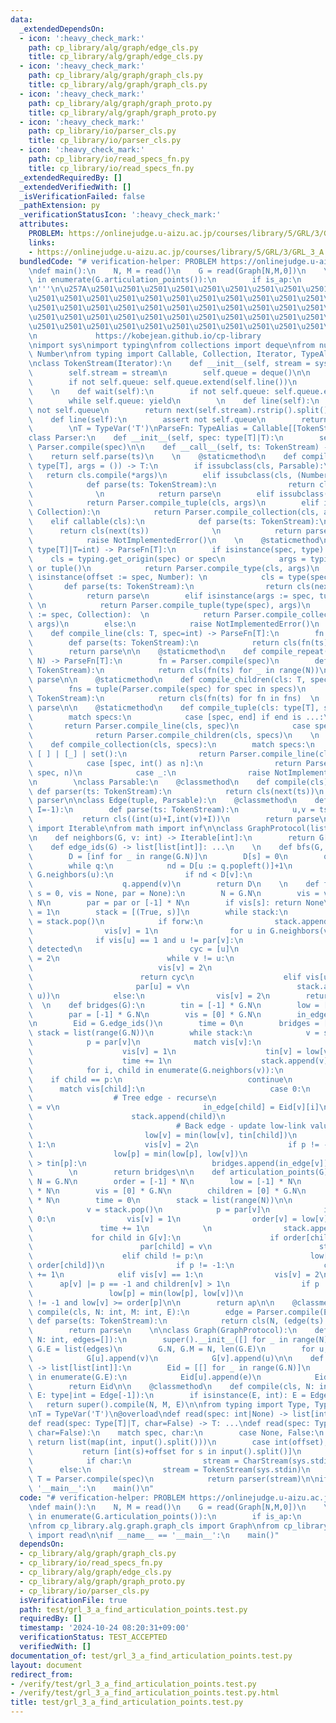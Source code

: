 ```yaml
---
data:
  _extendedDependsOn:
  - icon: ':heavy_check_mark:'
    path: cp_library/alg/graph/edge_cls.py
    title: cp_library/alg/graph/edge_cls.py
  - icon: ':heavy_check_mark:'
    path: cp_library/alg/graph/graph_cls.py
    title: cp_library/alg/graph/graph_cls.py
  - icon: ':heavy_check_mark:'
    path: cp_library/alg/graph/graph_proto.py
    title: cp_library/alg/graph/graph_proto.py
  - icon: ':heavy_check_mark:'
    path: cp_library/io/parser_cls.py
    title: cp_library/io/parser_cls.py
  - icon: ':heavy_check_mark:'
    path: cp_library/io/read_specs_fn.py
    title: cp_library/io/read_specs_fn.py
  _extendedRequiredBy: []
  _extendedVerifiedWith: []
  _isVerificationFailed: false
  _pathExtension: py
  _verificationStatusIcon: ':heavy_check_mark:'
  attributes:
    PROBLEM: https://onlinejudge.u-aizu.ac.jp/courses/library/5/GRL/3/GRL_3_A
    links:
    - https://onlinejudge.u-aizu.ac.jp/courses/library/5/GRL/3/GRL_3_A
  bundledCode: "# verification-helper: PROBLEM https://onlinejudge.u-aizu.ac.jp/courses/library/5/GRL/3/GRL_3_A\n\
    \ndef main():\n    N, M = read()\n    G = read(Graph[N,M,0])\n    \n    for i,is_ap\
    \ in enumerate(G.articulation_points()):\n        if is_ap:\n            print(i)\n\
    \n'''\n\u257A\u2501\u2501\u2501\u2501\u2501\u2501\u2501\u2501\u2501\u2501\u2501\
    \u2501\u2501\u2501\u2501\u2501\u2501\u2501\u2501\u2501\u2501\u2501\u2501\u2501\
    \u2501\u2501\u2501\u2501\u2501\u2501\u2501\u2501\u2501\u2501\u2501\u2501\u2501\
    \u2501\u2501\u2501\u2501\u2501\u2501\u2501\u2501\u2501\u2501\u2501\u2501\u2501\
    \u2501\u2501\u2501\u2501\u2501\u2501\u2501\u2501\u2501\u2501\u2501\u2501\u2578\
    \n             https://kobejean.github.io/cp-library               \n'''\n\n\n\
    \nimport sys\nimport typing\nfrom collections import deque\nfrom numbers import\
    \ Number\nfrom typing import Callable, Collection, Iterator, TypeAlias, TypeVar\n\
    \nclass TokenStream(Iterator):\n    def __init__(self, stream = sys.stdin):\n\
    \        self.stream = stream\n        self.queue = deque()\n\n    def __next__(self):\n\
    \        if not self.queue: self.queue.extend(self.line())\n        return self.queue.popleft()\n\
    \    \n    def wait(self):\n        if not self.queue: self.queue.extend(self.line())\n\
    \        while self.queue: yield\n        \n    def line(self):\n        assert\
    \ not self.queue\n        return next(self.stream).rstrip().split()\n\nclass CharStream(TokenStream):\n\
    \    def line(self):\n        assert not self.queue\n        return next(self.stream).rstrip()\n\
    \        \nT = TypeVar('T')\nParseFn: TypeAlias = Callable[[TokenStream],T]\n\
    class Parser:\n    def __init__(self, spec: type[T]|T):\n        self.parse =\
    \ Parser.compile(spec)\n\n    def __call__(self, ts: TokenStream) -> T:\n    \
    \    return self.parse(ts)\n    \n    @staticmethod\n    def compile_type(cls:\
    \ type[T], args = ()) -> T:\n        if issubclass(cls, Parsable):\n         \
    \   return cls.compile(*args)\n        elif issubclass(cls, (Number, str)):\n\
    \            def parse(ts: TokenStream):\n                return cls(next(ts))\
    \              \n            return parse\n        elif issubclass(cls, tuple):\n\
    \            return Parser.compile_tuple(cls, args)\n        elif issubclass(cls,\
    \ Collection):\n            return Parser.compile_collection(cls, args)\n    \
    \    elif callable(cls):\n            def parse(ts: TokenStream):\n          \
    \      return cls(next(ts))              \n            return parse\n        else:\n\
    \            raise NotImplementedError()\n    \n    @staticmethod\n    def compile(spec:\
    \ type[T]|T=int) -> ParseFn[T]:\n        if isinstance(spec, type):\n        \
    \    cls = typing.get_origin(spec) or spec\n            args = typing.get_args(spec)\
    \ or tuple()\n            return Parser.compile_type(cls, args)\n        elif\
    \ isinstance(offset := spec, Number): \n            cls = type(spec)  \n     \
    \       def parse(ts: TokenStream):\n                return cls(next(ts)) + offset\n\
    \            return parse\n        elif isinstance(args := spec, tuple):     \
    \ \n            return Parser.compile_tuple(type(spec), args)\n        elif isinstance(args\
    \ := spec, Collection):  \n            return Parser.compile_collection(type(spec),\
    \ args)\n        else:\n            raise NotImplementedError()\n    \n    @staticmethod\n\
    \    def compile_line(cls: T, spec=int) -> ParseFn[T]:\n        fn = Parser.compile(spec)\n\
    \        def parse(ts: TokenStream):\n            return cls(fn(ts) for _ in ts.wait())\n\
    \        return parse\n\n    @staticmethod\n    def compile_repeat(cls: T, spec,\
    \ N) -> ParseFn[T]:\n        fn = Parser.compile(spec)\n        def parse(ts:\
    \ TokenStream):\n            return cls(fn(ts) for _ in range(N))\n        return\
    \ parse\n\n    @staticmethod\n    def compile_children(cls: T, specs) -> ParseFn[T]:\n\
    \        fns = tuple(Parser.compile(spec) for spec in specs)\n        def parse(ts:\
    \ TokenStream):\n            return cls(fn(ts) for fn in fns)  \n        return\
    \ parse\n\n    @staticmethod\n    def compile_tuple(cls: type[T], specs) -> ParseFn[T]:\n\
    \        match specs:\n            case [spec, end] if end is ...:\n         \
    \       return Parser.compile_line(cls, spec)\n            case specs:   \n  \
    \              return Parser.compile_children(cls, specs)\n    \n    @staticmethod\n\
    \    def compile_collection(cls, specs):\n        match specs:\n            case\
    \ [ ] | [_] | set():\n                return Parser.compile_line(cls, *specs)\n\
    \            case [spec, int() as n]:\n                return Parser.compile_repeat(cls,\
    \ spec, n)\n            case _:\n                raise NotImplementedError()\n\
    \n        \nclass Parsable:\n    @classmethod\n    def compile(cls):\n       \
    \ def parser(ts: TokenStream):\n            return cls(next(ts))\n        return\
    \ parser\n\nclass Edge(tuple, Parsable):\n    @classmethod\n    def compile(cls,\
    \ I=-1):\n        def parse(ts: TokenStream):\n            u,v = ts.line()\n \
    \           return cls((int(u)+I,int(v)+I))\n        return parse\n\nfrom typing\
    \ import Iterable\nfrom math import inf\n\nclass GraphProtocol(list, Parsable):\n\
    \n    def neighbors(G, v: int) -> Iterable[int]:\n        return G[v]\n    \n\
    \    def edge_ids(G) -> list[list[int]]: ...\n    \n    def bfs(G, s = 0) -> list[int]:\n\
    \        D = [inf for _ in range(G.N)]\n        D[s] = 0\n        q = deque([s])\n\
    \        while q:\n            nd = D[u := q.popleft()]+1\n            for v in\
    \ G.neighbors(u):\n                if nd < D[v]:\n                    D[v] = nd\n\
    \                    q.append(v)\n        return D\n    \n    def find_cycle(G,\
    \ s = 0, vis = None, par = None):\n        N = G.N\n        vis = vis or [0] *\
    \ N\n        par = par or [-1] * N\n        if vis[s]: return None\n        vis[s]\
    \ = 1\n        stack = [(True, s)]\n        while stack:\n            forw, v\
    \ = stack.pop()\n            if forw:\n                stack.append((False, v))\n\
    \                vis[v] = 1\n                for u in G.neighbors(v):\n      \
    \              if vis[u] == 1 and u != par[v]:\n                        # Cycle\
    \ detected\n                        cyc = [u]\n                        vis[u]\
    \ = 2\n                        while v != u:\n                            cyc.append(v)\n\
    \                            vis[v] = 2\n                            v = par[v]\n\
    \                        return cyc\n                    elif vis[u] == 0:\n \
    \                       par[u] = v\n                        stack.append((True,\
    \ u))\n            else:\n                vis[v] = 2\n        return None\n  \
    \  \n    def bridges(G):\n        tin = [-1] * G.N\n        low = [-1] * G.N\n\
    \        par = [-1] * G.N\n        vis = [0] * G.N\n        in_edge = [-1] * G.N\n\
    \n        Eid = G.edge_ids()\n        time = 0\n        bridges = []\n       \
    \ stack = list(range(G.N))\n        while stack:\n            v = stack.pop()\n\
    \            p = par[v]\n            match vis[v]:\n                case 0:\n\
    \                    vis[v] = 1\n                    tin[v] = low[v] = time\n\
    \                    time += 1\n                    stack.append(v)\n        \
    \            for i, child in enumerate(G.neighbors(v)):\n                    \
    \    if child == p:\n                            continue\n                  \
    \      match vis[child]:\n                            case 0:\n              \
    \                  # Tree edge - recurse\n                                par[child]\
    \ = v\n                                in_edge[child] = Eid[v][i]\n          \
    \                      stack.append(child)\n                            case 1:\n\
    \                                # Back edge - update low-link value\n       \
    \                         low[v] = min(low[v], tin[child])\n                case\
    \ 1:\n                    vis[v] = 2\n                    if p != -1:\n      \
    \                  low[p] = min(low[p], low[v])\n                        if low[v]\
    \ > tin[p]:\n                            bridges.append(in_edge[v])\n        \
    \        \n        return bridges\n\n    def articulation_points(G):\n       \
    \ N = G.N\n        order = [-1] * N\n        low = [-1] * N\n        par = [-1]\
    \ * N\n        vis = [0] * G.N\n        children = [0] * G.N\n        ap = [False]\
    \ * N\n        time = 0\n        stack = list(range(N))\n\n        while stack:\n\
    \            v = stack.pop()\n            p = par[v]\n            if vis[v] ==\
    \ 0:\n                vis[v] = 1\n                order[v] = low[v] = time\n \
    \               time += 1\n            \n                stack.append(v)\n   \
    \             for child in G[v]:\n                    if order[child] == -1:\n\
    \                        par[child] = v\n                        stack.append(child)\n\
    \                    elif child != p:\n                        low[v] = min(low[v],\
    \ order[child])\n                if p != -1:\n                    children[p]\
    \ += 1\n            elif vis[v] == 1:\n                vis[v] = 2\n          \
    \      ap[v] |= p == -1 and children[v] > 1\n                if p != -1:\n   \
    \                 low[p] = min(low[p], low[v])\n                    ap[p] |= par[p]\
    \ != -1 and low[v] >= order[p]\n\n        return ap\n\n    @classmethod\n    def\
    \ compile(cls, N: int, M: int, E):\n        edge = Parser.compile(E)\n       \
    \ def parse(ts: TokenStream):\n            return cls(N, (edge(ts) for _ in range(M)))\n\
    \        return parse\n    \n\nclass Graph(GraphProtocol):\n    def __init__(G,\
    \ N: int, edges=[]):\n        super().__init__([] for _ in range(N))\n       \
    \ G.E = list(edges)\n        G.N, G.M = N, len(G.E)\n        for u,v in G.E:\n\
    \            G[u].append(v)\n            G[v].append(u)\n\n    def edge_ids(G)\
    \ -> list[list[int]]:\n        Eid = [[] for _ in range(G.N)]\n        for e,(u,v)\
    \ in enumerate(G.E):\n            Eid[u].append(e)\n            Eid[v].append(e)\n\
    \        return Eid\n\n    @classmethod\n    def compile(cls, N: int, M: int,\
    \ E: type|int = Edge[-1]):\n        if isinstance(E, int): E = Edge[E]\n     \
    \   return super().compile(N, M, E)\n\nfrom typing import Type, TypeVar, overload\n\
    \nT = TypeVar('T')\n@overload\ndef read(spec: int|None) -> list[int]: ...\n@overload\n\
    def read(spec: Type[T]|T, char=False) -> T: ...\ndef read(spec: Type[T]|T=None,\
    \ char=False):\n    match spec, char:\n        case None, False:\n           \
    \ return list(map(int, input().split()))\n        case int(offset), False:\n \
    \           return [int(s)+offset for s in input().split()]\n        case _, _:\n\
    \            if char:\n                stream = CharStream(sys.stdin)\n      \
    \      else:\n                stream = TokenStream(sys.stdin)\n            parser:\
    \ T = Parser.compile(spec)\n            return parser(stream)\n\nif __name__ ==\
    \ '__main__':\n    main()\n"
  code: "# verification-helper: PROBLEM https://onlinejudge.u-aizu.ac.jp/courses/library/5/GRL/3/GRL_3_A\n\
    \ndef main():\n    N, M = read()\n    G = read(Graph[N,M,0])\n    \n    for i,is_ap\
    \ in enumerate(G.articulation_points()):\n        if is_ap:\n            print(i)\n\
    \nfrom cp_library.alg.graph.graph_cls import Graph\nfrom cp_library.io.read_specs_fn\
    \ import read\n\nif __name__ == '__main__':\n    main()"
  dependsOn:
  - cp_library/alg/graph/graph_cls.py
  - cp_library/io/read_specs_fn.py
  - cp_library/alg/graph/edge_cls.py
  - cp_library/alg/graph/graph_proto.py
  - cp_library/io/parser_cls.py
  isVerificationFile: true
  path: test/grl_3_a_find_articulation_points.test.py
  requiredBy: []
  timestamp: '2024-10-24 08:20:31+09:00'
  verificationStatus: TEST_ACCEPTED
  verifiedWith: []
documentation_of: test/grl_3_a_find_articulation_points.test.py
layout: document
redirect_from:
- /verify/test/grl_3_a_find_articulation_points.test.py
- /verify/test/grl_3_a_find_articulation_points.test.py.html
title: test/grl_3_a_find_articulation_points.test.py
---
```

